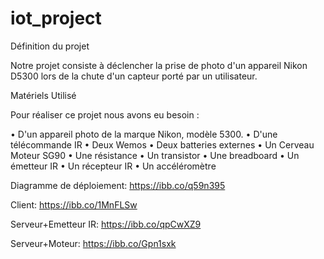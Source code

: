 # iot_project

Définition du projet

Notre projet consiste à déclencher la prise de photo d'un appareil Nikon D5300 lors de la chute d'un capteur porté par un utilisateur.


Matériels Utilisé

Pour réaliser ce projet nous avons eu besoin :

•    D'un appareil photo de la marque Nikon, modèle 5300.
•    D'une télécommande IR
•    Deux Wemos
•    Deux batteries externes
•    Un Cerveau Moteur SG90
•    Une résistance
•    Un transistor
•    Une breadboard
•    Un émetteur IR
•    Un récepteur IR
•    Un accéléromètre


Diagramme de déploiement: 
https://ibb.co/q59n395

Client:
https://ibb.co/1MnFLSw

Serveur+Emetteur IR:
https://ibb.co/qpCwXZ9

Serveur+Moteur:
https://ibb.co/Gpn1sxk
